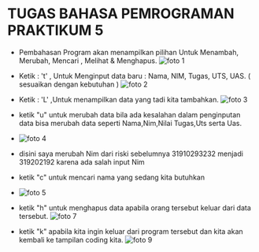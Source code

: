 #                                     TUGAS BAHASA PEMROGRAMAN PRAKTIKUM 5
                  
* Pembahasan Program akan menampilkan pilihan Untuk Menambah, Merubah, Mencari , Melihat & Menghapus.
![foto 1](https://user-images.githubusercontent.com/57026867/70389129-c74edf80-19ed-11ea-8614-c0e9fd82411f.jpg)
* Ketik : 't' , Untuk Menginput data baru : Nama, NIM, Tugas, UTS, UAS. ( sesuaikan dengan kebutuhan )
![foto 2](https://user-images.githubusercontent.com/57026867/70389160-3593a200-19ee-11ea-9b9f-a0c257ab4e35.jpg)
* Ketik : 'L' ,Untuk menampilkan data yang tadi kita tambahkan.
![foto 3](https://user-images.githubusercontent.com/57026867/70389178-755a8980-19ee-11ea-92cb-38c9511e3f15.jpg)
* ketik "u" untuk merubah data bila ada kesalahan dalam penginputan data bisa merubah data seperti Nama,Nim,Nilai Tugas,Uts serta Uas.

* ![foto 4](https://user-images.githubusercontent.com/57026867/70389201-c66a7d80-19ee-11ea-8a2f-78151de73287.jpg)
* disini saya merubah Nim dari riski sebelumnya 31910293232 menjadi 319202192 karena ada salah input Nim
* ketik "c" untuk mencari nama yang sedang kita butuhkan

* ![foto 5](https://user-images.githubusercontent.com/57026867/70389227-282ae780-19ef-11ea-8da6-b97f0de2385b.jpg)
* ketik "h" untuk menghapus data apabila orang tersebut keluar dari data tersebut.
![foto 7](https://user-images.githubusercontent.com/57026867/70389246-62948480-19ef-11ea-9798-1e74f94a41f6.jpg)
* ketik "k" apabila kita ingin keluar dari program tersebut dan kita akan kembali ke tampilan coding kita.
![foto 9](https://user-images.githubusercontent.com/57026867/70389258-8bb51500-19ef-11ea-9d3f-9bfe9b6fcefe.jpg)
